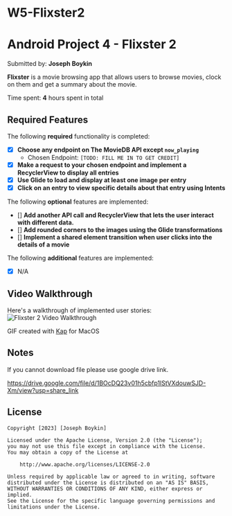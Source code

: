 # W5-Flixster2
# Android Project 4 - Flixster 2

Submitted by: **Joseph Boykin**

**Flixster** is a movie browsing app that allows users to browse movies, clock on them and get a summary about the movie.

Time spent: **4** hours spent in total

## Required Features

The following **required** functionality is completed:

- [x] **Choose any endpoint on The MovieDB API except `now_playing`**
  - Chosen Endpoint: `[TODO: FILL ME IN TO GET CREDIT]`
- [x] **Make a request to your chosen endpoint and implement a RecyclerView to display all entries**
- [x] **Use Glide to load and display at least one image per entry**
- [x] **Click on an entry to view specific details about that entry using Intents**

The following **optional** features are implemented:

- [] **Add another API call and RecyclerView that lets the user interact with different data.** 
- [] **Add rounded corners to the images using the Glide transformations**
- [] **Implement a shared element transition when user clicks into the details of a movie**

The following **additional** features are implemented:

- [x] N/A

## Video Walkthrough

Here's a walkthrough of implemented user stories:
<img src= https://github.com/joeboykin/W5-Flixster2/blob/75b0635ddd7700b6700465db605696f21da30f90/Flixster2.gif title='Flixster 2 Video Walkthrough' width='' alt='Flixster 2 Video Walkthrough' />

GIF created with [Kap](https://getkap.co/) for MacOS

## Notes

If you cannot download file please use google drive link.

https://drive.google.com/file/d/1BOcDQ23v01h5cbfp1lStVXdouwSJD-Xm/view?usp=share_link

## License

    Copyright [2023] [Joseph Boykin]

    Licensed under the Apache License, Version 2.0 (the "License");
    you may not use this file except in compliance with the License.
    You may obtain a copy of the License at

        http://www.apache.org/licenses/LICENSE-2.0

    Unless required by applicable law or agreed to in writing, software
    distributed under the License is distributed on an "AS IS" BASIS,
    WITHOUT WARRANTIES OR CONDITIONS OF ANY KIND, either express or implied.
    See the License for the specific language governing permissions and
    limitations under the License.
